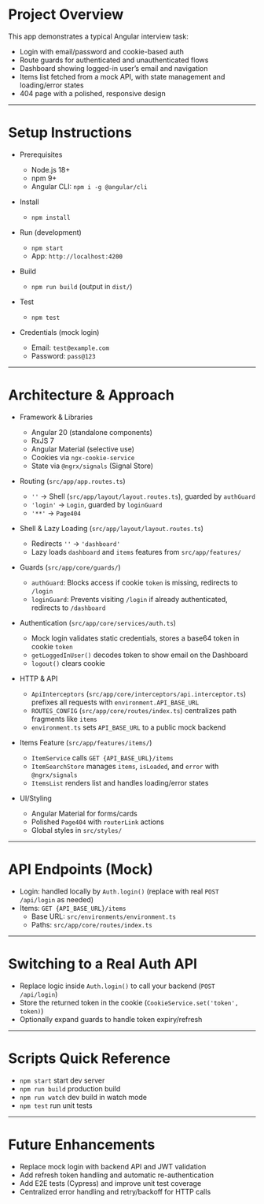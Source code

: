 # Project Overview

This app demonstrates a typical Angular interview task:

- Login with email/password and cookie-based auth
- Route guards for authenticated and unauthenticated flows
- Dashboard showing logged-in user’s email and navigation
- Items list fetched from a mock API, with state management and loading/error states
- 404 page with a polished, responsive design

---

# Setup Instructions

- Prerequisites
  - Node.js 18+
  - npm 9+
  - Angular CLI: `npm i -g @angular/cli`

- Install
  - `npm install`

- Run (development)
  - `npm start`
  - App: `http://localhost:4200`

- Build
  - `npm run build` (output in `dist/`)

- Test
  - `npm test`

- Credentials (mock login)
  - Email: `test@example.com`
  - Password: `pass@123`

---

# Architecture & Approach

- Framework & Libraries
  - Angular 20 (standalone components)
  - RxJS 7
  - Angular Material (selective use)
  - Cookies via `ngx-cookie-service`
  - State via `@ngrx/signals` (Signal Store)

- Routing (`src/app/app.routes.ts`)
  - `''` → Shell (`src/app/layout/layout.routes.ts`), guarded by `authGuard`
  - `'login'` → `Login`, guarded by `loginGuard`
  - `'**'` → `Page404`

- Shell & Lazy Loading (`src/app/layout/layout.routes.ts`)
  - Redirects `''` → `'dashboard'`
  - Lazy loads `dashboard` and `items` features from `src/app/features/`

- Guards (`src/app/core/guards/`)
  - `authGuard`: Blocks access if cookie `token` is missing, redirects to `/login`
  - `loginGuard`: Prevents visiting `/login` if already authenticated, redirects to `/dashboard`

- Authentication (`src/app/core/services/auth.ts`)
  - Mock login validates static credentials, stores a base64 token in cookie `token`
  - `getLoggedInUser()` decodes token to show email on the Dashboard
  - `logout()` clears cookie

- HTTP & API
  - `ApiInterceptors` (`src/app/core/interceptors/api.interceptor.ts`) prefixes all requests with `environment.API_BASE_URL`
  - `ROUTES_CONFIG` (`src/app/core/routes/index.ts`) centralizes path fragments like `items`
  - `environment.ts` sets `API_BASE_URL` to a public mock backend

- Items Feature (`src/app/features/items/`)
  - `ItemService` calls `GET {API_BASE_URL}/items`
  - `ItemSearchStore` manages `items`, `isLoaded`, and `error` with `@ngrx/signals`
  - `ItemsList` renders list and handles loading/error states

- UI/Styling
  - Angular Material for forms/cards
  - Polished `Page404` with `routerLink` actions
  - Global styles in `src/styles/`

---

# API Endpoints (Mock)

- Login: handled locally by `Auth.login()` (replace with real `POST /api/login` as needed)
- Items: `GET {API_BASE_URL}/items`
  - Base URL: `src/environments/environment.ts`
  - Paths: `src/app/core/routes/index.ts`

---

# Switching to a Real Auth API

- Replace logic inside `Auth.login()` to call your backend (`POST /api/login`)
- Store the returned token in the cookie (`CookieService.set('token', token)`) 
- Optionally expand guards to handle token expiry/refresh

---

# Scripts Quick Reference

- `npm start` start dev server
- `npm run build` production build
- `npm run watch` dev build in watch mode
- `npm test` run unit tests

---

# Future Enhancements

- Replace mock login with backend API and JWT validation
- Add refresh token handling and automatic re-authentication
- Add E2E tests (Cypress) and improve unit test coverage
- Centralized error handling and retry/backoff for HTTP calls
